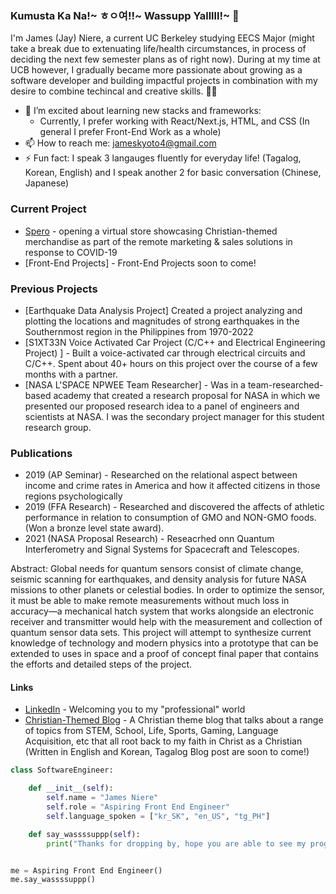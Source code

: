 ### Kumusta Ka Na!~ ㅎㅇ여!!~ Wassupp Yalllll!~ 👋
I'm James (Jay) Niere, a current UC Berkeley studying EECS Major (might take a break due to extenuating life/health circumstances, in process of deciding the next few semester plans as of right now). During at my time at UCB however, I gradually became more passionate about growing as a software developer and building impactful projects in combination with my desire to combine techincal and creative skills. :technologist:

- 🌱 I’m excited about learning new stacks and frameworks:
  - Currently, I prefer working with React/Next.js, HTML, and CSS (In general I prefer Front-End Work as a whole)
- 📫 How to reach me: jameskyoto4@gmail.com
- ⚡ Fun fact: I speak 3 langauges fluently for everyday life! (Tagalog, Korean, English) and I speak another 2 for basic conversation (Chinese, Japanese)

### Current Project
- [Spero](https://shopspero.org) - opening a virtual store showcasing Christian-themed merchandise as part of the remote marketing & sales solutions in response to COVID-19
-  [Front-End Projects] - Front-End Projects soon to come!

### Previous Projects
- [Earthquake Data Analysis Project] Created a project analyzing and plotting the locations and magnitudes of strong earthquakes in the Southernmost region in the Philippines from 1970-2022
- [S1XT33N Voice Activated Car Project (C/C++ and Electrical Engineering Project)	] - Built a voice-activated car through electrical circuits and C/C++. Spent about 40+ hours on this project over the course of a few months with a partner.
- [NASA L'SPACE NPWEE Team Researcher] - Was in a team-researched-based academy that created a research proposal for NASA in which we presented our proposed research idea to a panel of engineers and scientists at NASA. I was the secondary project manager for this student research group.

### Publications

- 2019 (AP Seminar) - Researched on the relational aspect between income and crime rates in America and how it affected citizens in those regions psychologically
- 2019 (FFA Research) - Researched and discovered the affects of athletic performance in relation to consumption of GMO and NON-GMO foods. (Won a bronze level state award).
- 2021 (NASA Proposal Research) - Reseacrhed onn Quantum Interferometry and Signal Systems for Spacecraft and Telescopes. 

Abstract: Global needs for quantum sensors consist of climate change, seismic scanning for earthquakes, and density analysis for future NASA missions to other planets or celestial bodies. In order to optimize the sensor, it must be able to make remote measurements without much loss in accuracy—a mechanical hatch system that works alongside an electronic receiver and transmitter would help with the measurement and collection of quantum sensor data sets. This project will attempt to synthesize current knowledge of technology and modern physics into a prototype that can be extended to uses in space and a proof of concept final paper that contains the efforts and detailed steps of the project. 

#### Links 
- [LinkedIn](https://www.linkedin.com/in/james-ruel-niere-7a6961216/) - Welcoming you to my "professional" world
- [Christian-Themed Blog](https://jayrcn.substack.com/?utm_source=substack&utm_medium=web&utm_campaign=substack_profile) - A Christian theme blog that talks about a range of topics from STEM, School, Life, Sports, Gaming, Language Acquisition, etc that all root back to my faith in Christ as a Christian (Written in English and Korean, Tagalog Blog post are soon to come!)

```python
class SoftwareEngineer:

    def __init__(self):
        self.name = "James Niere"
        self.role = "Aspiring Front End Engineer"
        self.language_spoken = ["kr_SK", "en_US", "tg_PH"]

    def say_wassssuppp(self):
        print("Thanks for dropping by, hope you are able to see my progress as a SWE.")


me = Aspiring Front End Engineer()
me.say_wassssuppp()

    
